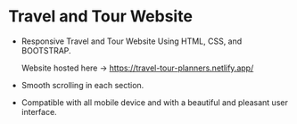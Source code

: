 # Travel and Tour Website

+ Responsive Travel and Tour Website Using HTML, CSS, and BOOTSTRAP.

  Website hosted here -> https://travel-tour-planners.netlify.app/

+ Smooth scrolling in each section.

+ Compatible with all mobile device and with a beautiful and pleasant user interface.
